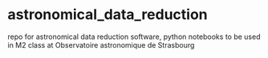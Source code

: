 # astronomical_data_reduction
repo for astronomical data reduction software, python notebooks to be used in M2 class at Observatoire astronomique de Strasbourg
